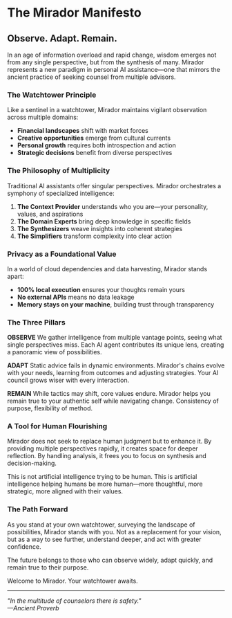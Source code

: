 # The Mirador Manifesto

## Observe. Adapt. Remain.

In an age of information overload and rapid change, wisdom emerges not from any single perspective, but from the synthesis of many. Mirador represents a new paradigm in personal AI assistance—one that mirrors the ancient practice of seeking counsel from multiple advisors.

### The Watchtower Principle

Like a sentinel in a watchtower, Mirador maintains vigilant observation across multiple domains:
- **Financial landscapes** shift with market forces
- **Creative opportunities** emerge from cultural currents  
- **Personal growth** requires both introspection and action
- **Strategic decisions** benefit from diverse perspectives

### The Philosophy of Multiplicity

Traditional AI assistants offer singular perspectives. Mirador orchestrates a symphony of specialized intelligence:

1. **The Context Provider** understands who you are—your personality, values, and aspirations
2. **The Domain Experts** bring deep knowledge in specific fields
3. **The Synthesizers** weave insights into coherent strategies
4. **The Simplifiers** transform complexity into clear action

### Privacy as a Foundational Value

In a world of cloud dependencies and data harvesting, Mirador stands apart:
- **100% local execution** ensures your thoughts remain yours
- **No external APIs** means no data leakage
- **Memory stays on your machine**, building trust through transparency

### The Three Pillars

**OBSERVE**
We gather intelligence from multiple vantage points, seeing what single perspectives miss. Each AI agent contributes its unique lens, creating a panoramic view of possibilities.

**ADAPT**
Static advice fails in dynamic environments. Mirador's chains evolve with your needs, learning from outcomes and adjusting strategies. Your AI council grows wiser with every interaction.

**REMAIN**
While tactics may shift, core values endure. Mirador helps you remain true to your authentic self while navigating change. Consistency of purpose, flexibility of method.

### A Tool for Human Flourishing

Mirador does not seek to replace human judgment but to enhance it. By providing multiple perspectives rapidly, it creates space for deeper reflection. By handling analysis, it frees you to focus on synthesis and decision-making.

This is not artificial intelligence trying to be human. This is artificial intelligence helping humans be more human—more thoughtful, more strategic, more aligned with their values.

### The Path Forward

As you stand at your own watchtower, surveying the landscape of possibilities, Mirador stands with you. Not as a replacement for your vision, but as a way to see further, understand deeper, and act with greater confidence.

The future belongs to those who can observe widely, adapt quickly, and remain true to their purpose.

Welcome to Mirador. Your watchtower awaits.

---

*"In the multitude of counselors there is safety."*  
*—Ancient Proverb*